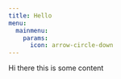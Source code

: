 ```yaml
---
title: Hello
menu:
  mainmenu:
    params:
      icon: arrow-circle-down
---
```

Hi there this is some content
